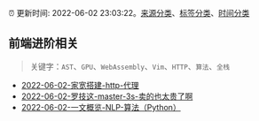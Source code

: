 :alarm_clock: 更新时间: 2022-06-02 23:03:22。[来源分类](../README.md)、[标签分类](../TAGS.md)、[时间分类](../TIMELINE.md)

## 前端进阶相关


> 关键字：`AST`、`GPU`、`WebAssembly`、`Vim`、`HTTP`、`算法`、`全栈`



- [2022-06-02-家宽搭建-http-代理](https://www.v2ex.com/t/857042) 
- [2022-06-02-罗技这-master-3s-卖的也太贵了啊](https://www.v2ex.com/t/857038) 
- [2022-06-02-一文概览-NLP-算法（Python）](https://toutiao.io/k/jbwk2nr) 